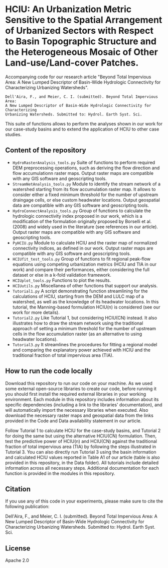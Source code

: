 # HCIU: An Urbanization Metric Sensitive to the Spatial Arrangement of Urbanized Sectors with Respect to Basin Topographic Structure and the Heterogeneous Mosaic of Other Land-use/Land-cover Patches.  
Accompanying code for our research article "Beyond Total Impervious Area: A New Lumped Descriptor of Basin-Wide Hydrologic Connectivity for Characterizing Urbanizing Watersheds".

    
```
Dell'Aira, F., and Meier, C. I. (submitted). Beyond Total Impervious Area:
A New Lumped Descriptor of Basin-Wide Hydrologic Connectivity for Characterizing
Urbanizing Watersheds. Submitted to: Hydrol. Earth Syst. Sci.
```

This suite of functions allows to perform the analyses shown in our work for our case-study basins and to extend the application of HCIU to other case studies. 

## Content of the repository 
- `HydroRasterAnalysis_tools.py` Suite of functions to perform required DEM preprocessing operations, such as deriving the flow direction and flow accumulationn raster maps. Output raster maps are compatible with any GIS software and geoscripting tools.  
- `StreamNetAnalysis_tools.py` Module to identify the stream network of a watershed starting from its flow accumulation raster map. It allows to consider either a fixed minimum threshold for the number of upstream draingage cells, or else custom headwater locations. Output geospatial data are compatible with any GIS software and geoscripting tools.  
- `HydroConnectAnalysis_tools.py` Group of functions to calculate the hydrologic connectivity index proposed in our work, which is a modification of the formulation originally proposed by Borselli et al. (2008) and widely used in the literature (see references in our article). Output raster maps are compatible with any GIS software and geoscripting tools.  
- `PyHCIU.py` Module to calculate HCIU and the raster map of normalized connectivity indices, as defined in our work. Output raster maps are compatible with any GIS software and geoscripting tools.
- `HCIUfit_test_tools.py` Group of functions to fit regional peak-flow equations using competing urbanization metrics (HCIU and TIA in our work) and compare their performances, either considering the full dataset or else in a k-fold validation framework. 
- `HCIUplot_tools.py` Functions to plot the results. 
- `HCIUutils.py` Miscellanea of other functions that support our analysis.
- `Tutorial1.py` A script demonstrating function streamlining for the calculations of HCIU, starting from the DEM and LULC map of a watershed, as well as the knowledge of its headwater locations. In this tutorial, the Manning-based formulation HCIU(n) is considered (see our work for more details).
- `Tutorial2.py` Like Tutorial 1, but considering HCIU(CN) instead. It also illustrates how to draw the stream network using the traditional approach of setting a minimum threshold for the number of upstream cells in the flow accumulation raster (as an alternative to using headwater locations).
- `Tutorial3.py` It streamlines the procedures for fitting a regional model and comparing the explanatory power achieved with HCIU and the traditional fraction of total impervious area (TIA).

## How to run the code locally
<p>Download this repository to run our code on your machine. As we used some external open-source libraries to create our code, before running it you should first install the required external libraries in your working environment. Each module in this repository includes information about its specific dependencies (including a link to the libraries' documentation), and will automatically import the necessary libraries when executed. Also download the necessary raster maps and geospatial data from the links provided in the Code and Data availability statement in our article. <p>
Follow Tutorial 1 to calculate HCIU for the case-study basins, and Tutorial 2 for doing the same but using the alternative HCIU(CN) formulation. Then, test the predictive power of HCIU(n) and HCIU(CN) against the traditional fraction of total impervious area (TIA) by following the steps illustrated in Tutorial 3. You can also directly run Tutorial 3 using the basin information and calculated HCIU values reported in Table A1 of our article (table is also provided in this repository, in the Data folder). All tutorials include detailed information across all necessary steps. Additional documentation for each function is provided in the modules in this repository. 
</p>

## Citation
If you use any of this code in your experiments, please make sure to cite the following publication: 

Dell'Aira, F., and Meier, C. I. (submitted). Beyond Total Impervious Area:
A New Lumped Descriptor of Basin-Wide Hydrologic Connectivity for Characterizing
Urbanizing Watersheds. Submitted to: Hydrol. Earth Syst. Sci.

## License
Apache 2.0






